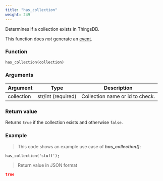 ```yaml
---
title: "has_collection"
weight: 249
---
```


Determines if a collection exists in ThingsDB.

This function does *not* generate an [event](../../overview/events).

### Function

`has_collection(collection)`

### Arguments

Argument | Type | Description
-------- | ---- | -----------
collection | str/int (required) | Collection name or id to check.

### Return value

Returns `true` if the collection exists and otherwise `false`.

### Example

> This code shows an example use case of ***has_collection()***:

```thingsdb,json_response,@t
has_collection('stuff');
```

> Return value in JSON format

```json
true
```
